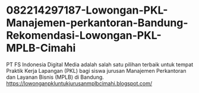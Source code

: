 # 082214297187-Lowongan-PKL-Manajemen-perkantoran-Bandung-Rekomendasi-Lowongan-PKL-MPLB-Cimahi
PT FS Indonesia Digital Media adalah salah satu pilihan terbaik untuk tempat Praktik Kerja Lapangan (PKL) bagi siswa jurusan Manajemen Perkantoran dan Layanan Bisnis (MPLB) di Bandung. https://lowonganpkluntukjurusanmplbcimahi.blogspot.com/
